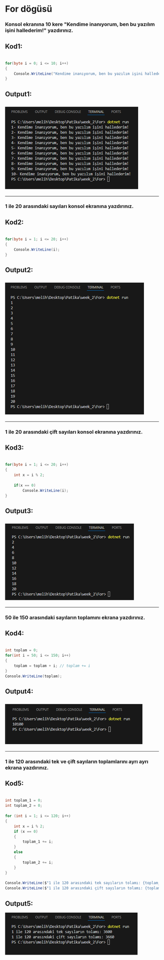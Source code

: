# For dögüsü

### Konsol ekranına 10 kere "Kendime inanıyorum, ben bu yazılım işini hallederim!" yazdırınız.
## Kod1:
```C#

for(byte i = 0; i <= 10; i++)
{
    Console.WriteLine("Kendime inanıyorum, ben bu yazılım işini hallederim!");
}

```

## Output1:
![](img/code1.png)
---
---


### 1 ile 20 arasındaki sayıları konsol ekranına yazdırınız.
## Kod2:
```C#

for(byte i = 1; i <= 20; i++)
{
    Console.WriteLine(i);
}

```

## Output2:
![](img/code2.png)
---
---


### 1 ile 20 arasındaki çift sayıları konsol ekranına yazdırınız.
## Kod3:
```C#

for(byte i = 1; i <= 20; i++)
{
    int x = i % 2;

    if(x == 0)
        Console.WriteLine(i);
}

```

## Output3:
![](img/code3.png)
---
---


### 50 ile 150 arasındaki sayıların toplamını ekrana yazdırınız.
## Kod4:
```C#

int toplam = 0;
for(int i = 50; i <= 150; i++)
{
    toplam = toplam + i; // toplam += i
}
Console.WriteLine(toplam);

```

## Output4:
![](img/code4.png)
---
---



### 1 ile 120 arasındaki tek ve çift sayıların toplamlarını ayrı ayrı ekrana yazdırınız.
## Kod5:
```C#

int toplam_1 = 0; 
int toplam_2 = 0;

for (int i = 1; i <= 120; i++)
{
    int x = i % 2;
    if (x == 0)
    {
        toplam_1 += i;
    }
    else
    {
        toplam_2 += i;
    }
}

Console.WriteLine($"1 ile 120 arasındaki tek sayıların tolamı: {toplam_2}");
Console.WriteLine($"1 ile 120 arasındaki çift sayıların tolamı: {toplam_1}");

```

## Output5:
![](img/code5.png)

